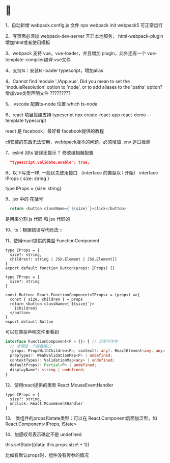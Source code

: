 # 🚀

1、自动新增 webpack.config.js 文件
npx webpack init
webpack5 可正常运行

2、写页面必须加 webpack-dev-server 开启本地服务， html-webpack-plugin 增加html或者使用模板

3、webpack 支持 vue，vue-loader，并且增加 plugin，此外还有一个 vue-template-compiler编译.vue文件

4、支持ts：安装ts-loader typescript，增加alias

4、Cannot find module './App.vue'. Did you mean to set the 'moduleResolution' option to 'node', or to add aliases to the 'paths' option?
增加vue类型声明文件 ?????????

5、.vscode 配置ts-node 位置   which  ts-node

6、react 项目搭建支持 typescript
npx create-react-app react-demo --template typescript

react 是 facebook，最好看 facebook提供的教程

cli安装的东西无法使用，webbpack版本的问题，必须增加 .env 逃过检测

7、eslint 对ts 错误无提示？
修改编辑器配置

```setting.json
  "typescript.validate.enable": true,
```

8、以下写法一样, 一般优先使用接口
（interface 的类型以 I 开始）
interface IProps {
  size: string
}

type IProps = {size: string}

9、jsx 中的 花括号

```js
  return <button className={`${size}`}>click</button>
```

是用来分割 js 代码 和 jsx 代码的

10、ts：根据错误写代码法:::

11、使用react提供的类型 FunctionComponent

```old
type IProps = {
  size?: string,
  children?: string | JSX.Element | JSX.Element[] 
}
export default function Button(props: IProps) {}
```

```new
type IProps = {
  size?: string
}

const Button: React.FunctionComponent<IProps> = (props) =>{
  const { size, children } = props
  return <button className={`${size}`}>
    {children}
  </button>
}
export default Button
```

可以在类型声明文件里看到

```ts
interface FunctionComponent<P = {}> { // 泛型可传参
  // 表明是一个函数接口
  (props: PropsWithChildren<P>, context?: any): ReactElement<any, any> | null;
  propTypes?: WeakValidationMap<P> | undefined;
  contextTypes?: ValidationMap<any> | undefined;
  defaultProps?: Partial<P> | undefined;
  displayName?: string | undefined;
}
```

12、使用react提供的类型 React.MouseEventHandler

```new
type IProps = {
  size?: string,
  onclick: React.MouseEventHandler
}
```

13、 类组件的props和state类型：可以在 React.Component后面加泛型，如 React.Component<IProps, IState>

14、加感叹号表示确定不是 undefined

this.setState({data: this.props.size! + 1})

比如有默认props时，组件没有传参的情况